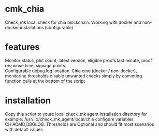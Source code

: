 # cmk_chia
Check_mk local check for chia blockchain. Working with docker and non-docker installations (configurable)
# features
Monitor status, plot count, latest version, eligible proofs last minute, proof response time, signage points. \
Configurable debug.log location, Chia cmd (docker / non-docker), monitoring thresholds
disable unwanted checks simply by commting function calls at the bottom of the script
# installation
Copy this script to youre local check_mk agent installation directory for example: /usr/lib/check_mk_agent/local/chia
configure variables CHIACMD,DBGLOG. Thresholds are Optional and should fit most scenarios with default values
